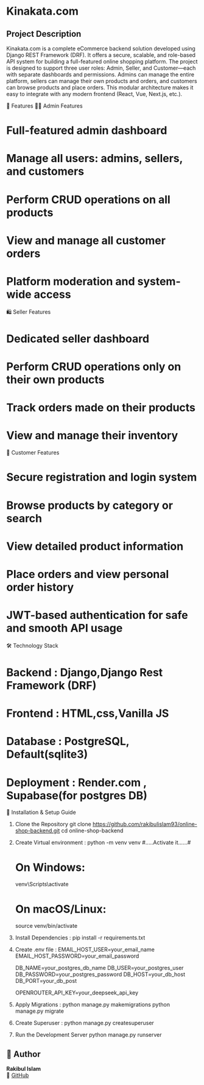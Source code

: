 # Kinakata.com

## Project Description
Kinakata.com is a complete eCommerce backend solution developed using Django REST Framework (DRF). It offers a secure, scalable, and role-based API system for building a full-featured online shopping platform.
The project is designed to support three user roles: Admin, Seller, and Customer—each with separate dashboards and permissions. Admins can manage the entire platform, sellers can manage their own products and orders, and customers can browse products and place orders. This modular architecture makes it easy to integrate with any modern frontend (React, Vue, Next.js, etc.).

🚀 Features
🧑‍💼 Admin Features

# Full-featured admin dashboard
# Manage all users: admins, sellers, and customers
# Perform CRUD operations on all products
# View and manage all customer orders
# Platform moderation and system-wide access

🛍️ Seller Features

# Dedicated seller dashboard
# Perform CRUD operations only on their own products
# Track orders made on their products
# View and manage their inventory

👤 Customer Features

# Secure registration and login system
# Browse products by category or search
# View detailed product information
# Place orders and view personal order history
# JWT-based authentication for safe and smooth API usage

🛠️ Technology Stack
# Backend : Django,Django Rest Framework (DRF)
# Frontend : HTML,css,Vanilla JS
# Database : PostgreSQL, Default(sqlite3)
# Deployment : Render.com , Supabase(for postgres DB)

🧩 Installation & Setup Guide

1. Clone the Repository
    git clone https://github.com/rakibulislam93/online-shop-backend.git
    cd online-shop-backend
2. Create Virtual environment :
     python -m venv venv
  #.....Activate it......#
    # On Windows:
    venv\Scripts\activate
    # On macOS/Linux:
    source venv/bin/activate
3. Install Dependencies :
     pip install -r requirements.txt
4. Create .env file :
    EMAIL_HOST_USER=your_email_name
    EMAIL_HOST_PASSWORD=your_email_password
   
    DB_NAME=your_postgres_db_name
    DB_USER=your_postgres_user
    DB_PASSWORD=your_postgres_password
    DB_HOST=your_db_host
    DB_PORT=your_db_post

    OPENROUTER_API_KEY=your_deepseek_api_key
5. Apply Migrations :
   python manage.py makemigrations
   python manage.py migrate
6. Create Superuser :
   python manage.py createsuperuser
7. Run the Development Server
   python manage.py runserver

## 👤 Author

**Rakibul Islam**  
🔗 [GitHub](https://github.com/rakibulislam93) 
   
